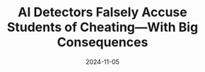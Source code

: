 ---
title: AI Detectors Falsely Accuse Students of Cheating—With Big Consequences
date: 2024-11-05
source:
    url: https://www.bloomberg.com/news/features/2024-10-18/do-ai-detectors-work-students-face-false-cheating-accusations
    date: 2024-10-18
    title: AI Detectors Falsely Accuse Students of Cheating—With Big Consequences
    image: https://assets.bwbx.io/images/users/iqjWHBFdfxIU/iLrv.vuL6f5A/v0/1200x800.jpg
    description: About two-thirds of teachers report regularly using tools for detecting AI-generated content. At that scale, even tiny error rates can add up quickly.
    author: Jackie Davalos and Leon Yin
    site_name: Bloomberg.com
decision_maker: Edward Tian, CEO of GPTZero; Alon Yamin, CEO of Copyleaks
summary: These AI detection startups sell their unsubstantiated and unreliable AI detection software, with huge consequences and no recourse.
---
